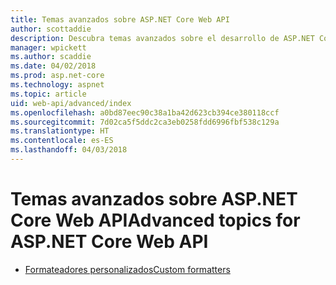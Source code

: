 ```yaml
---
title: Temas avanzados sobre ASP.NET Core Web API
author: scottaddie
description: Descubra temas avanzados sobre el desarrollo de ASP.NET Core Web API.
manager: wpickett
ms.author: scaddie
ms.date: 04/02/2018
ms.prod: asp.net-core
ms.technology: aspnet
ms.topic: article
uid: web-api/advanced/index
ms.openlocfilehash: a0bd87eec90c38a1ba42d623cb394ce380118ccf
ms.sourcegitcommit: 7d02ca5f5ddc2ca3eb0258fdd6996fbf538c129a
ms.translationtype: HT
ms.contentlocale: es-ES
ms.lasthandoff: 04/03/2018
---
```

# <a name="advanced-topics-for-aspnet-core-web-api"></a><span data-ttu-id="1db9f-103">Temas avanzados sobre ASP.NET Core Web API</span><span class="sxs-lookup"><span data-stu-id="1db9f-103">Advanced topics for ASP.NET Core Web API</span></span>

* [<span data-ttu-id="1db9f-104">Formateadores personalizados</span><span class="sxs-lookup"><span data-stu-id="1db9f-104">Custom formatters</span></span>](xref:web-api/advanced/custom-formatters)